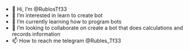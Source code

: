 - 👋 Hi, I’m @RublosTf33
- 👀 I’m interested in learn to create bot
- 🌱 I’m currently learning how to program bots
- 💞️ I’m looking to collaborate on create a bot that does calculations and records information
- 📫 How to reach me telegram @Rubles_Tf33

<!---
RublosTf33/RublosTf33 is a ✨ special ✨ repository because its `README.md` (this file) appears on your GitHub profile.
You can click the Preview link to take a look at your changes.
--->
